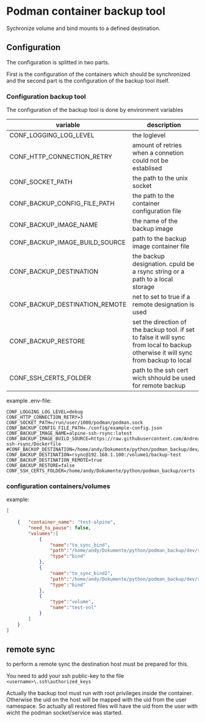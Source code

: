 # Podman container backup tool
Sychronize volume and bind mounts to a defined destination.


## Configuration

The configuration is splitted in two parts.

First is the configuration of the containers which should be synchronized and the second part is the configuration of the backup tool itself.


### Configuration backup tool

The configuration of the backup tool is done by environment variables

| variable                      | description | 
|-------------------------------|-------------|
| CONF_LOGGING_LOG_LEVEL        | the loglevel|
| CONF_HTTP_CONNECTION_RETRY    | amount of retries when a connetion could not be establised |
| CONF_SOCKET_PATH              | the path to the unix socket |
| CONF_BACKUP_CONFIG_FILE_PATH  | the path to the container configuration file|
| CONF_BACKUP_IMAGE_NAME        | the name of the backup image |alpine-ssh-rsync:latest|
| CONF_BACKUP_IMAGE_BUILD_SOURCE| path to the backup image container file 
| CONF_BACKUP_DESTINATION       | the backup designation. cpuld be a rsync string or a path to a local storage |
| CONF_BACKUP_DESTINATION_REMOTE| net to set to true if a remote designation is used |
| CONF_BACKUP_RESTORE           | set the direction of the backup tool. if set to false it will sync from local to backup otherwise it will sync from backup to local|
| CONF_SSH_CERTS_FOLDER         | path to the ssh cert wich shhould be used for remote backup|


example .env-file:
```
CONF_LOGGING_LOG_LEVEL=debug
CONF_HTTP_CONNECTION_RETRY=3
CONF_SOCKET_PATH=/run/user/1000/podman/podman.sock
CONF_BACKUP_CONFIG_FILE_PATH=./config/example-config.json
CONF_BACKUP_IMAGE_NAME=alpine-ssh-rsync:latest
CONF_BACKUP_IMAGE_BUILD_SOURCE=https://raw.githubusercontent.com/AndreasSchwalb/Containerfiles/master/alpine-ssh-rsync/Dockerfile
#CONF_BACKUP_DESTINATION=/home/andy/Dokumente/python/podman_backup/dev/dest
CONF_BACKUP_DESTINATION=rsync@192.168.1.100:/volume1/backup-test
CONF_BACKUP_DESTINATION_REMOTE=true
CONF_BACKUP_RESTORE=false
CONF_SSH_CERTS_FOLDER=/home/andy/Dokumente/python/podman_backup/certs
```

### configuration containers/volumes

example:
```json
[
   
    {   "container_name": "test-alpine",
        "need_to_pause": false,
        "volumes":[
            {
                "name":"to_sync_bind",
                "path":"/home/andy/Dokumente/python/podman_backup/dev/src/to_sync_bind",
                "type":"bind"
            },
            {
                "name":"to_sync_bind2",
                "path":"/home/andy/Dokumente/python/podman_backup/dev/src/to_sync_bind2",
                "type":"bind"
            },
            {
                "type":"volume",
                "name":"test-vol"
            }
        ]
    }
]
```

## remote sync

to perform a remote sync the destination host must be prepared for this.

You need to add your ssh public-key to the file `<username>\.ssh\authorized_keys`

Actually the backup tool must run with root privileges inside the container. Otherwise the uid on the host will be mapped with the uid from the user namespace. So actually all restored files will have the uid from the user with wicht the podman socket/service was started.
